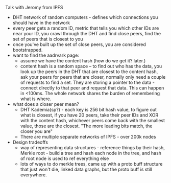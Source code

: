 Talk with Jeromy from IPFS 

- DHT network of random computers - defines which connections you should have in the network 
- every peer gets a random ID, metric that tells you which other IDs are near your ID, you crawl through the DHT and find close peers, find the set of peers that is closest to you
- once you've built up the set of close peers, you are considered bootstrapped. 
- want to find the aadrvark page: 
    - assume we have the content hash (how do we get it? later.)
    - content hash is a random space – to find out who has the data, you look up the peers in the DHT that are closest to the content hash, ask your peers for peers that are closer, normally only need a couple of requests to find a set. They are storing a pointer to the data - connect directly to that peer and request that data. This can happen in <100ms. The whole network shares the burden of remembering what is where. 
- what does a closer peer mean?
    - DHT Kademia(sp?) - each key is 256 bit hash value, to figure out what is closest, if you have 20 peers, take their peer IDs and XOR with the content hash, whichever peers come back with the smallest value, those are the closest. "The more leading bits match, the closer you are"
    - There are multiple separate networks of IPFS - over 200k nodes
- Design tradeoffs 
    - way of representing data structures - reference things by their hash, Merkle root - build a tree and hash each node in the tree, and hash of root node is used to ref everything else 
    - lots of ways to do merkle trees, came up with a proto buff structure that just won't die, linked data graphs, but the proto buff is still everywhere. 